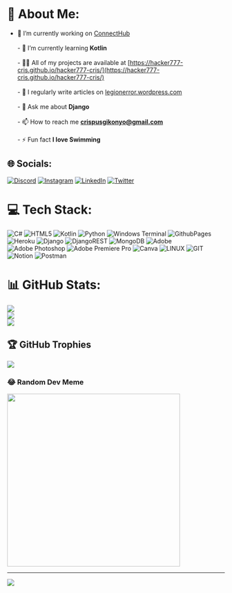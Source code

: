 # 💫 About Me:
- 🔭 I’m currently working on [ConnectHub](http://crispus.pythonanywhere.com/home)<br><br>- 🌱 I’m currently learning **Kotlin**<br><br>- 👨‍💻 All of my projects are available at [https://hacker777-cris.github.io/hacker777-cris/](https://hacker777-cris.github.io/hacker777-cris/)<br><br>- 📝 I regularly write articles on [legionerror.wordpress.com](legionerror.wordpress.com)<br><br>- 💬 Ask me about **Django**<br><br>- 📫 How to reach me **crispusgikonyo@gmail.com**<br><br>- ⚡ Fun fact **I love Swimming**


## 🌐 Socials:
[![Discord](https://img.shields.io/badge/Discord-%237289DA.svg?logo=discord&logoColor=white)](https://discord.gg/838294251841650728) [![Instagram](https://img.shields.io/badge/Instagram-%23E4405F.svg?logo=Instagram&logoColor=white)](https://instagram.com/crispus.dev) [![LinkedIn](https://img.shields.io/badge/LinkedIn-%230077B5.svg?logo=linkedin&logoColor=white)](https://linkedin.com/in/chrispuswandia) [![Twitter](https://img.shields.io/badge/Twitter-%231DA1F2.svg?logo=Twitter&logoColor=white)](https://twitter.com/__crispus__) 

# 💻 Tech Stack:
![C#](https://img.shields.io/badge/c%23-%23239120.svg?style=for-the-badge&logo=c-sharp&logoColor=white) ![HTML5](https://img.shields.io/badge/html5-%23E34F26.svg?style=for-the-badge&logo=html5&logoColor=white) ![Kotlin](https://img.shields.io/badge/kotlin-%237F52FF.svg?style=for-the-badge&logo=kotlin&logoColor=white) ![Python](https://img.shields.io/badge/python-3670A0?style=for-the-badge&logo=python&logoColor=ffdd54) ![Windows Terminal](https://img.shields.io/badge/Windows%20Terminal-%234D4D4D.svg?style=for-the-badge&logo=windows-terminal&logoColor=white) ![GithubPages](https://img.shields.io/badge/github%20pages-121013?style=for-the-badge&logo=github&logoColor=white) ![Heroku](https://img.shields.io/badge/heroku-%23430098.svg?style=for-the-badge&logo=heroku&logoColor=white) ![Django](https://img.shields.io/badge/django-%23092E20.svg?style=for-the-badge&logo=django&logoColor=white) ![DjangoREST](https://img.shields.io/badge/DJANGO-REST-ff1709?style=for-the-badge&logo=django&logoColor=white&color=ff1709&labelColor=gray) ![MongoDB](https://img.shields.io/badge/MongoDB-%234ea94b.svg?style=for-the-badge&logo=mongodb&logoColor=white) ![Adobe](https://img.shields.io/badge/adobe-%23FF0000.svg?style=for-the-badge&logo=adobe&logoColor=white) ![Adobe Photoshop](https://img.shields.io/badge/adobe%20photoshop-%2331A8FF.svg?style=for-the-badge&logo=adobe%20photoshop&logoColor=white) ![Adobe Premiere Pro](https://img.shields.io/badge/Adobe%20Premiere%20Pro-9999FF.svg?style=for-the-badge&logo=Adobe%20Premiere%20Pro&logoColor=white) ![Canva](https://img.shields.io/badge/Canva-%2300C4CC.svg?style=for-the-badge&logo=Canva&logoColor=white) ![LINUX](https://img.shields.io/badge/Linux-FCC624?style=for-the-badge&logo=linux&logoColor=black) ![GIT](https://img.shields.io/badge/Git-fc6d26?style=for-the-badge&logo=git&logoColor=white) ![Notion](https://img.shields.io/badge/Notion-%23000000.svg?style=for-the-badge&logo=notion&logoColor=white) ![Postman](https://img.shields.io/badge/Postman-FF6C37?style=for-the-badge&logo=postman&logoColor=white)
# 📊 GitHub Stats:
![](https://github-readme-stats.vercel.app/api?username=hacker777-cris&theme=dark&hide_border=false&include_all_commits=false&count_private=false)<br/>
![](https://github-readme-streak-stats.herokuapp.com/?user=hacker777-cris&theme=dark&hide_border=false)<br/>
![](https://github-readme-stats.vercel.app/api/top-langs/?username=hacker777-cris&theme=dark&hide_border=false&include_all_commits=false&count_private=false&layout=compact)

## 🏆 GitHub Trophies
![](https://github-profile-trophy.vercel.app/?username=hacker777-cris&theme=radical&no-frame=false&no-bg=true&margin-w=4)

### 😂 Random Dev Meme
<img src='https://randommeme-five.vercel.app/' style="height: 400px;"/>

---
[![](https://visitcount.itsvg.in/api?id=hacker777-cris&icon=0&color=0)](https://visitcount.itsvg.in)

<!-- Proudly created with GPRM ( https://gprm.itsvg.in ) -->
